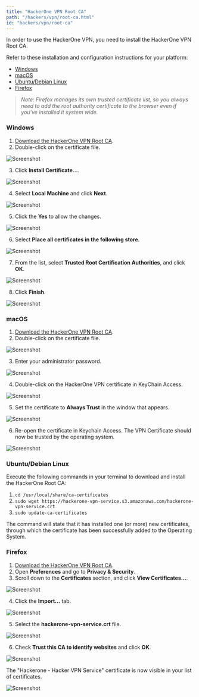 ```yaml
---
title: "HackerOne VPN Root CA"
path: "/hackers/vpn/root-ca.html"
id: "hackers/vpn/root-ca"
---
```


In order to use the HackerOne VPN, you need to install the HackerOne VPN Root CA.

Refer to these installation and configuration instructions for your platform:

* [Windows](#windows)
* [macOS](#macos)
* [Ubuntu/Debian Linux](#ubuntu)
* [Firefox](#firefox)
><i>Note: Firefox manages its own trusted certificate list, so you always need to add the root authority certificate to the browser even if you've installed it system wide.</i>

<h3 id="windows">Windows</h3>

1. [Download the HackerOne VPN Root CA](https://hackerone-vpn-service.s3.amazonaws.com/hackerone-vpn-service.crt).
2. Double-click on the certificate file.

![Screenshot](../images/vpn-windows.png)

3. Click <b>Install Certificate...</b>.

![Screenshot](../images/vpn-windows-2.png)

4. Select <b>Local Machine</b> and click <b>Next</b>.

![Screenshot](../images/vpn-windows-3.png)

5. Click the <b>Yes</b> to allow the changes.

![Screenshot](../images/vpn-windows-4.png)

6. Select <b>Place all certificates in the following store</b>.

![Screenshot](../images/vpn-windows-5.png)

7. From the list, select <b>Trusted Root Certification Authorities</b>, and click <b>OK</b>.

![Screenshot](../images/vpn-windows-6.png)

8. Click <b>Finish</b>.

![Screenshot](../images/vpn-windows-7.png)

<h3 id="macos">macOS</h3>

1. [Download the HackerOne VPN Root CA](https://hackerone-vpn-service.s3.amazonaws.com/hackerone-vpn-service.crt).
2. Double-click on the certificate file.

![Screenshot](../images/vpn-macos-1.png)

3. Enter your administrator password.

![Screenshot](../images/vpn-macos-2.png)

4. Double-click on the HackerOne VPN certificate in KeyChain Access.

![Screenshot](../images/vpn-macos-3.png)

5. Set the certificate to <b>Always Trust</b> in the window that appears. 

![Screenshot](../images/vpn-macos-4.png)

6. Re-open the certificate in Keychain Access. The VPN Certificate should now be trusted by the operating system.

![Screenshot](../images/vpn-macos-5.png)

<h3 id="ubuntu">Ubuntu/Debian Linux</h3>

Execute the following commands in your terminal to download and install the HackerOne Root CA:

1. `cd /usr/local/share/ca-certificates`
2. `sudo wget https://hackerone-vpn-service.s3.amazonaws.com/hackerone-vpn-service.crt`
3. `sudo update-ca-certificates`

The command will state that it has installed one (or more) new certificates, through which the certificate has been successfully added to the Operating System.

<h3 id="firefox">Firefox</h3>

1. [Download the HackerOne VPN Root CA](https://hackerone-vpn-service.s3.amazonaws.com/hackerone-vpn-service.crt).
2. Open <b>Preferences</b> and go to <b>Privacy & Security</b>.
3. Scroll down to the <b>Certificates</b> section, and click <b>View Certificates...</b>.

![Screenshot](../images/vpn-firefox-1.png)

4. Click the <b>Import...</b> tab. 

![Screenshot](../images/vpn-firefox-2.png)

5. Select the <b>hackerone-vpn-service.crt</b> file.

![Screenshot](../images/vpn-firefox-3.png)

6. Check <b>Trust this CA to identify websites</b> and click <b>OK</b>.

![Screenshot](../images/vpn-firefox-4.png)

The "Hackerone - Hacker VPN Service" certificate is now visible in your list of certificates. 

![Screenshot](../images/vpn-firefox-5.png)
